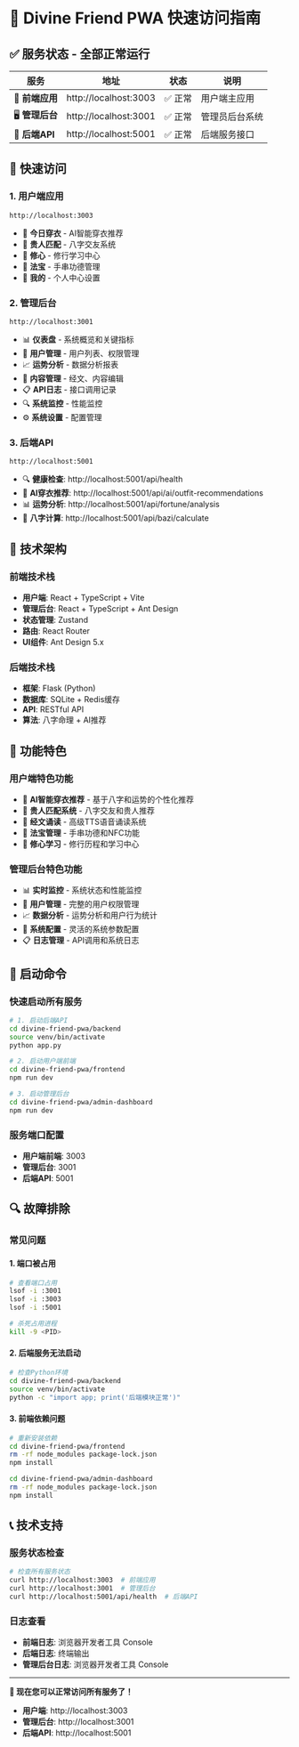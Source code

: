 # 🚀 Divine Friend PWA 快速访问指南

## ✅ **服务状态 - 全部正常运行**

| 服务 | 地址 | 状态 | 说明 |
|------|------|------|------|
| 📱 **前端应用** | http://localhost:3003 | ✅ 正常 | 用户端主应用 |
| 🖥️ **管理后台** | http://localhost:3001 | ✅ 正常 | 管理员后台系统 |
| 🔧 **后端API** | http://localhost:5001 | ✅ 正常 | 后端服务接口 |

## 🎯 **快速访问**

### **1. 用户端应用**
```
http://localhost:3003
```
- 🌟 **今日穿衣** - AI智能穿衣推荐
- 👥 **贵人匹配** - 八字交友系统
- 🧘 **修心** - 修行学习中心
- 💎 **法宝** - 手串功德管理
- 👤 **我的** - 个人中心设置

### **2. 管理后台**
```
http://localhost:3001
```
- 📊 **仪表盘** - 系统概览和关键指标
- 👥 **用户管理** - 用户列表、权限管理
- 📈 **运势分析** - 数据分析报表
- 📝 **内容管理** - 经文、内容编辑
- 📋 **API日志** - 接口调用记录
- 🔍 **系统监控** - 性能监控
- ⚙️ **系统设置** - 配置管理

### **3. 后端API**
```
http://localhost:5001
```
- 🔍 **健康检查**: http://localhost:5001/api/health
- 🤖 **AI穿衣推荐**: http://localhost:5001/api/ai/outfit-recommendations
- 📊 **运势分析**: http://localhost:5001/api/fortune/analysis
- 🧮 **八字计算**: http://localhost:5001/api/bazi/calculate

## 🔧 **技术架构**

### **前端技术栈**
- **用户端**: React + TypeScript + Vite
- **管理后台**: React + TypeScript + Ant Design
- **状态管理**: Zustand
- **路由**: React Router
- **UI组件**: Ant Design 5.x

### **后端技术栈**
- **框架**: Flask (Python)
- **数据库**: SQLite + Redis缓存
- **API**: RESTful API
- **算法**: 八字命理 + AI推荐

## 📱 **功能特色**

### **用户端特色功能**
- 🎨 **AI智能穿衣推荐** - 基于八字和运势的个性化推荐
- 👥 **贵人匹配系统** - 八字交友和贵人推荐
- 📿 **经文诵读** - 高级TTS语音诵读系统
- 💎 **法宝管理** - 手串功德和NFC功能
- 🧘 **修心学习** - 修行历程和学习中心

### **管理后台特色功能**
- 📊 **实时监控** - 系统状态和性能监控
- 👥 **用户管理** - 完整的用户权限管理
- 📈 **数据分析** - 运势分析和用户行为统计
- 🔧 **系统配置** - 灵活的系统参数配置
- 📋 **日志管理** - API调用和系统日志

## 🚀 **启动命令**

### **快速启动所有服务**
```bash
# 1. 启动后端API
cd divine-friend-pwa/backend
source venv/bin/activate
python app.py

# 2. 启动用户端前端
cd divine-friend-pwa/frontend
npm run dev

# 3. 启动管理后台
cd divine-friend-pwa/admin-dashboard
npm run dev
```

### **服务端口配置**
- **用户端前端**: 3003
- **管理后台**: 3001
- **后端API**: 5001

## 🔍 **故障排除**

### **常见问题**

#### **1. 端口被占用**
```bash
# 查看端口占用
lsof -i :3001
lsof -i :3003
lsof -i :5001

# 杀死占用进程
kill -9 <PID>
```

#### **2. 后端服务无法启动**
```bash
# 检查Python环境
cd divine-friend-pwa/backend
source venv/bin/activate
python -c "import app; print('后端模块正常')"
```

#### **3. 前端依赖问题**
```bash
# 重新安装依赖
cd divine-friend-pwa/frontend
rm -rf node_modules package-lock.json
npm install

cd divine-friend-pwa/admin-dashboard
rm -rf node_modules package-lock.json
npm install
```

## 📞 **技术支持**

### **服务状态检查**
```bash
# 检查所有服务状态
curl http://localhost:3003  # 前端应用
curl http://localhost:3001  # 管理后台
curl http://localhost:5001/api/health  # 后端API
```

### **日志查看**
- **前端日志**: 浏览器开发者工具 Console
- **后端日志**: 终端输出
- **管理后台日志**: 浏览器开发者工具 Console

---

**🎉 现在您可以正常访问所有服务了！**

- **用户端**: http://localhost:3003
- **管理后台**: http://localhost:3001
- **后端API**: http://localhost:5001 